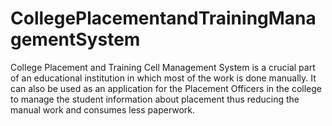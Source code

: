 # CollegePlacementandTrainingManagementSystem
College Placement and Training Cell Management System is a crucial part of an educational institution in which most of the work is done manually. It can also be used as an application for the Placement Officers in the college to manage the student information about placement thus reducing the manual work and consumes less paperwork. 
